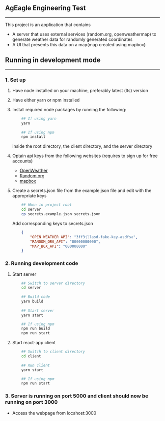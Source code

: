## AgEagle Engineering Test
---
This project is an application that contains 

* A server that uses external services (random.org, openweathermap) to generate weather data for randomly generated coordinates
* A UI that presents this data on a map(map created using mapbox)

## Running in development mode

---

### 1. Set up
1. Have node installed on your machine, preferably latest (lts) version
2. Have either yarn or npm installed
3. Install required node packages by running the following: 

    ```bash
        ## If using yarn
        yarn 
        
        ## If using npm
        npm install
    ```
    inside the root directory, the client directory, and the server directory
4. Optain api keys from the following websites (requires to sign up for free accounts)
    * [OpenWeather](https://openweathermap.org/appid#get)
    * [Random.org](https://api.random.org/dashboard)
    * [mapbox](https://docs.mapbox.com/help/how-mapbox-works/access-tokens/)
5. Create a secrets.json file from the example json file and edit with the appropriate keys
    ```bash
        ## When in project root
        cd server
        cp secrets.example.json secrets.json
    ```
    Add corresponding keys to secrets.json
         
    ```json with comments
        {
            "OPEN_WEATHER_API": "3ff3jllasd-fake-key-asdfsa",
            "RANDOM_ORG_API": "00000000000",
            "MAP_BOX_API": "000000000"
        }
    ```
### 2. Running development code
1. Start server
    ```bash
        ## Switch to server directory
        cd server
        
        ## Build code
        yarn build
        
        ## Start server
        yarn start

        ## If using npm
        npm run build
        npm run start
    ```
2. Start react-app client 
    ```bash
        ## Switch to client directory
        cd client
        
        ## Run client
        yarn start

        ## If using npm
        npm run start
    ```

### 3. Server is running on port 5000 and client should now be running on port 3000
* Access the webpage from locahost:3000